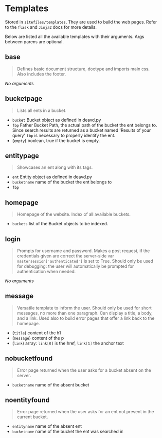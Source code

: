 # Templates
Stored in `sitefiles/templates`. They are used to build the web pages. Refer to the `flask` and `Jinja2` docs for more details.

Below are listed all the available templates with their arguments. Args between parens are optional.

## base
> Defines basic document structure, doctype and imports main css. Also includes the footer.

*No arguments*

## bucketpage
> Lists all ents in a bucket.

* `bucket` Bucket object as defined in deavd.py
* `fbp` Father Bucket Path, the actual path of the bucket the ent belongs to. Since search results are returned as a bucket named 'Results of your query' `fbp` is necessary to properly identify the ent.
* (`empty`) boolean, true if the bucket is empty.

## entitypage
> Showcases an ent along with its tags.

* `ent` Entity object as defined in deavd.py
* `bucketname` name of the bucket the ent belongs to
* `fbp`

## homepage
> Homepage of the website. Index of all available buckets.

* `buckets` list of the Bucket objects to be indexed.

## login
> Prompts for username and password. Makes a post request, if the credentials given are correct the server-side var `mastersession['authenticated']` is set to True. Should only be used for debugging: the user will automatically be prompted for authentication when needed.

*No arguments*

## message
> Versatile template to inform the user. Should only be used for short messages, no more than one paragraph. Can display a title, a body, and a link. Used also to build error pages that offer a link back to the homepage.

* (`title`) content of the h1
* (`message`) content of the p
* (`link`) array: `link[0]` is the href, `link[1]` the anchor text

## nobucketfound
> Error page returned when the user asks for a bucket absent on the server.

* `bucketname` name of the absent bucket

## noentityfound
> Error page returned when the user asks for an ent not present in the current bucket.

* `entityname` name of the absent ent
* `bucketname` name of the bucket the ent was searched in
